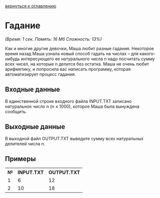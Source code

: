 <a href="/README.md">вернуться к оглавлению</a><br>

<h1>Гадание</h1>
<i>(Время: 1&nbsp;сек. Память: 16 Мб&nbsp;Сложность: 13%)</i>

<p class=text>
Как и многие другие девочки, Маша любит разные гадания. Некоторое время назад Маша узнала новый способ гадать на числах – для какого-нибудь интересующего ее натурального числа n надо посчитать сумму всех чисел, на которые n делится без остатка. Маша не очень любит арифметику, и попросила вас написать программу, которая автоматизирует процесс гадания.
</p>

<h2>Входные данные</h2>

<p class=text>
В единственной строке входного файла INPUT.TXT записано натуральное число n (n &#8804; 1000), которое Маша была вынуждена сообщить.
</p>

<h2>Выходные данные</h2>

<p class=text>
В выходной файл OUTPUT.TXT выведите сумму всех натуральных делителей числа n.
</p>

<h2>Примеры</h2>

<table>
<tr><th>№</th><th>INPUT.TXT</th><th>OUTPUT.TXT</th></tr>
<tr><td>1</td><td>6</td><td>12</td></tr>
<tr><td>2</td><td>10</td><td>18</td></tr>
</table>
